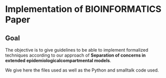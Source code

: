 # Implementation of BIOINFORMATICS Paper

## Goal

The objective is to give guidelines to be able to implement formalized techniques according to our approach of **Separation of concerns in extended epidemiologicalcompartmental models**.

We give here the files used as well as the Python and smalltalk code used.










